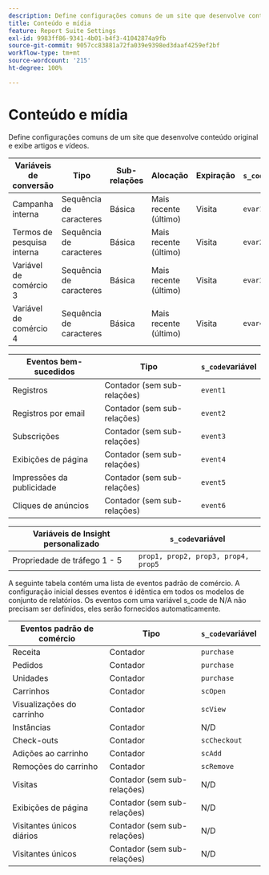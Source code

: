 ```yaml
---
description: Define configurações comuns de um site que desenvolve conteúdo original e exibe artigos e vídeos.
title: Conteúdo e mídia
feature: Report Suite Settings
exl-id: 9983ff86-9341-4b01-b4f3-41042874a9fb
source-git-commit: 9057cc83881a72fa039e9398ed3daaf4259ef2bf
workflow-type: tm+mt
source-wordcount: '215'
ht-degree: 100%

---
```


# Conteúdo e mídia

Define configurações comuns de um site que desenvolve conteúdo original e exibe artigos e vídeos.

| Variáveis de conversão | Tipo | Sub-relações | Alocação | Expiração | `s_code`variável |
|---|---|---|---|---|---|
| Campanha interna | Sequência de caracteres | Básica | Mais recente (último) | Visita | `evar1` |
| Termos de pesquisa interna | Sequência de caracteres | Básica | Mais recente (último) | Visita | `evar2` |
| Variável de comércio 3 | Sequência de caracteres | Básica | Mais recente (último) | Visita | `evar3` |
| Variável de comércio 4 | Sequência de caracteres | Básica | Mais recente (último) | Visita | `evar4` |

| Eventos bem-sucedidos | Tipo | `s_code`variável |
|---|---|---|
| Registros | Contador (sem sub-relações) | `event1` |
| Registros por email | Contador (sem sub-relações) | `event2` |
| Subscrições | Contador (sem sub-relações) | `event3` |
| Exibições de página | Contador (sem sub-relações) | `event4` |
| Impressões da publicidade | Contador (sem sub-relações) | `event5` |
| Cliques de anúncios | Contador (sem sub-relações) | `event6` |

| Variáveis de Insight personalizado | `s_code`variável |
|---|---|
| Propriedade de tráfego 1 - 5 | `prop1, prop2, prop3, prop4, prop5` |

A seguinte tabela contém uma lista de eventos padrão de comércio. A configuração inicial desses eventos é idêntica em todos os modelos de conjunto de relatórios. Os eventos com uma variável s_code de N/A não precisam ser definidos, eles serão fornecidos automaticamente.

| Eventos padrão de comércio | Tipo | `s_code`variável |
|---|---|---|
| Receita | Contador | `purchase` |
| Pedidos | Contador | `purchase` |
| Unidades | Contador | `purchase` |
| Carrinhos | Contador | `scOpen` |
| Visualizações do carrinho | Contador | `scView` |
| Instâncias | Contador | N/D |
| Check-outs | Contador | `scCheckout` |
| Adições ao carrinho | Contador | `scAdd` |
| Remoções do carrinho | Contador | `scRemove` |
| Visitas | Contador (sem sub-relações) | N/D |
| Exibições de página | Contador (sem sub-relações) | N/D |
| Visitantes únicos diários | Contador (sem sub-relações) | N/D |
| Visitantes únicos | Contador (sem sub-relações) | N/D |
